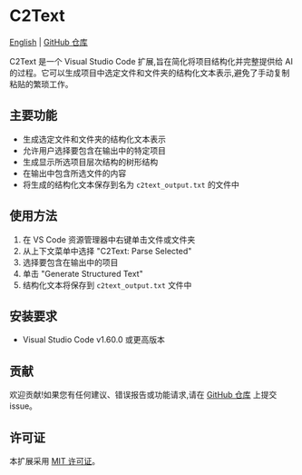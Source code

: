 # C2Text

[English](README_en.md) | [GitHub 仓库](https://github.com/wishtodaya/c2text.git)

C2Text 是一个 Visual Studio Code 扩展,旨在简化将项目结构化并完整提供给 AI 的过程。它可以生成项目中选定文件和文件夹的结构化文本表示,避免了手动复制粘贴的繁琐工作。

## 主要功能

- 生成选定文件和文件夹的结构化文本表示
- 允许用户选择要包含在输出中的特定项目
- 生成显示所选项目层次结构的树形结构
- 在输出中包含所选文件的内容
- 将生成的结构化文本保存到名为 `c2text_output.txt` 的文件中

## 使用方法

1. 在 VS Code 资源管理器中右键单击文件或文件夹
2. 从上下文菜单中选择 "C2Text: Parse Selected"
3. 选择要包含在输出中的项目
4. 单击 "Generate Structured Text"
5. 结构化文本将保存到 `c2text_output.txt` 文件中

## 安装要求

- Visual Studio Code v1.60.0 或更高版本

## 贡献

欢迎贡献!如果您有任何建议、错误报告或功能请求,请在 [GitHub 仓库](https://github.com/wishtodaya/c2text.git) 上提交 issue。

## 许可证

本扩展采用 [MIT 许可证](LICENSE)。